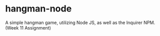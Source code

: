 # hangman-node
A simple hangman game, utilizing Node JS, as well as the Inquirer NPM. (Week 11 Assignment)
